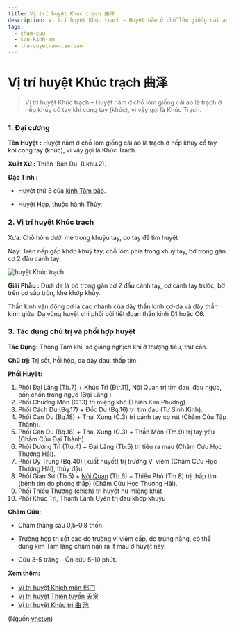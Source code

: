 ```yaml
---
title: Vị trí huyệt Khúc trạch 曲泽
description: Vị trí huyệt Khúc trạch – Huyệt nằm ở chỗ lõm giống cái ao là trạch ở nếp khủy cổ tay khi cong tay (khúc), vì vậy gọi là Khúc Trạch.
tags:
  - cham-cuu
  - sau-kinh-am
  - thu-quyet-am-tam-bao
---
```


# Vị trí huyệt Khúc trạch 曲泽 

> Vị trí huyệt Khúc trạch – Huyệt nằm ở chỗ lõm giống cái ao là trạch ở nếp khủy cổ tay khi cong tay (khúc), vì vậy gọi là Khúc Trạch.

### 1. Đại cương

**Tên Huyệt :** Huyệt nằm ở chỗ lõm giống cái ao là trạch ở nếp khủy cổ tay khi cong tay (khúc), vì vậy gọi là Khúc Trạch.

**Xuất Xứ :** Thiên ‘Bản Du’ (Lkhu.2).

**Đặc Tính :**

+ Huyệt thứ 3 của [kinh Tâm bào](/yhctvn/kinh-thu-quyet-am-tam-bao/).

+ Huyệt Hợp, thuộc hành Thủy.

### 2. Vị trí huyệt Khúc trạch

Xưa: Chỗ hõm dưới mé trong khuỷu tay, co tay để tìm huyệt

Nay: Trên nếp gấp khớp khuỷ tay, chỗ lõm phía trong khuỷ tay, bờ trong gân cơ 2 đầu cánh tay.

![huyệt Khúc trạch](/imgs/yhctvn/huyet-khuc-trach-300x168.jpg)

**Giải Phẫu :** Dưới da là bờ trong gân cơ 2 đầu cánh tay, cơ cánh tay trước, bờ trên cơ sấp tròn, khe khớp khủy.

Thần kinh vận động cơ là các nhánh của dây thần kinh cơ-da và dây thần kinh giữa. Da vùng huyệt chi phối bởi tiết đoạn thần kinh D1 hoặc C6.

### 3. Tác dụng chủ trị và phối hợp huyệt

**Tác Dụng:** Thông Tâm khí, sơ giáng nghịch khí ở thượng tiêu, thư cân.

**Chủ trị:** Trị sốt, hồi hộp, dạ dày đau, thấp tim.

**Phối Huyệt:**

1. Phối Đại Lăng (Tb.7) + Khúc Trì (Đtr.11), Nội Quan trị tim đau, đau ngực, bồn chồn trong ngực (Đại Lăng )
2. Phối Chương Môn (C.13) trị miệng khô (Thiên Kim Phương).
3. Phối Cách Du (Bq.17) + Đốc Du (Bq.16) trị tim đau (Tư Sinh Kinh).
4. Phối Can Du (Bq.18) + Thái Xung (C.3) trị cánh tay co rút (Châm Cứu Tập Thành).
5. Phối Can Du (Bq.18) + Thái Xung (C.3) + Thần Môn (Tm.9) trị tay yếu (Châm Cứu Đại Thành).
6. Phối Dương Trì (Ttu.4) + Đại Lăng (Tb.5) trị tiêu ra máu (Châm Cứu Học Thượng Hải).
7. Phối Uỷ Trung (Bq.40) [xuất huyết] trị trường Vị viêm (Châm Cứu Học Thượng Hải), thủy đậu
8. Phối Gian Sử (Tb.5) + [Nội Quan](/yhctvn/vi-tri-huyet-noi-quan-%e5%86%85%e5%85%b3/) (Tb.6) + Thiếu Phủ (Tm.8) trị thấp tim (bệnh tim do phong thấp) (Châm Cứu Học Thượng Hải).
9. Phối Thiếu Thương (chích) trị huyết hư miệng khát
10. Phối Khúc Trì, Thanh Lãnh Uyên trị đau khớp khuỷu

**Châm Cứu:**

+ Châm thẳng sâu 0,5-0,8 thốn.

+ Trường hợp trị sốt cao do trường vị viêm cấp, do trúng nắng, có thể dùng kim Tam lăng châm nặn ra ít máu ở huyệt này.

+ Cứu 3-5 tráng – Ôn cứu 5-10 phút.

**Xem thêm:**

* [Vị trí huyệt Khích môn 郄门](/yhctvn/vi-tri-huyet-khich-mon-%e9%83%84%e9%97%a8/)
* [Vị trí huyệt Thiên tuyền 天泉](/yhctvn/vi-tri-huyet-thien-tuyen-%e5%a4%a9%e6%b3%89/)
* [Vị trí huyệt Khúc trì 曲 池](/yhctvn/huyet-khuc-tri-%e6%9b%b2-%e6%b1%a0/)

(Nguồn <a href="https://yhctvn.com/vi-tri-huyet-khuc-trach-曲泽/" target="_blank">yhctvn</a>)
